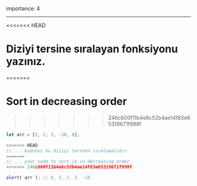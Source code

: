 importance: 4

---

<<<<<<< HEAD
# Diziyi tersine sıralayan fonksiyonu yazınız.
=======
# Sort in decreasing order
>>>>>>> 246c600f11b4e6c52b4ae14f83e65319671f998f

```js
let arr = [5, 2, 1, -10, 8];

<<<<<<< HEAD
// ... kodunuz bu diziyi tersten sıralamalıdır.
=======
// ... your code to sort it in decreasing order
>>>>>>> 246c600f11b4e6c52b4ae14f83e65319671f998f

alert( arr ); // 8, 5, 2, 1, -10
```

